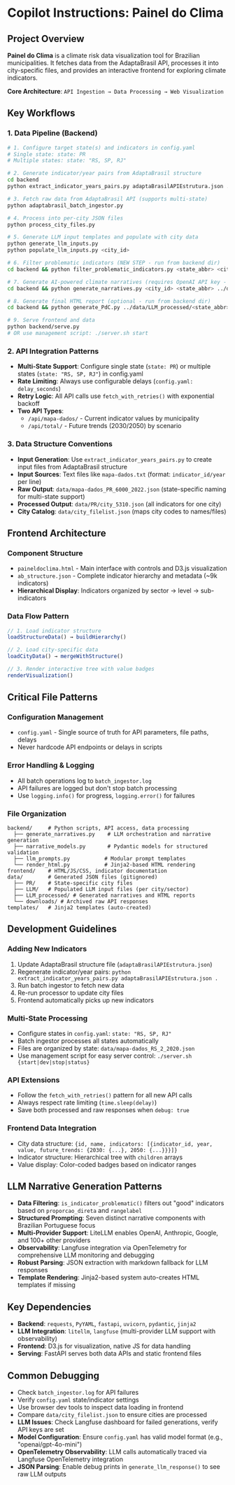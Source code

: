 # Copilot Instructions: Painel do Clima

## Project Overview
**Painel do Clima** is a climate risk data visualization tool for Brazilian municipalities. It fetches data from the AdaptaBrasil API, processes it into city-specific files, and provides an interactive frontend for exploring climate indicators.

**Core Architecture**: `API Ingestion → Data Processing → Web Visualization`

## Key Workflows

### 1. Data Pipeline (Backend)
```bash
# 1. Configure target state(s) and indicators in config.yaml
# Single state: state: PR
# Multiple states: state: "RS, SP, RJ"

# 2. Generate indicator/year pairs from AdaptaBrasil structure
cd backend
python extract_indicator_years_pairs.py adaptaBrasilAPIEstrutura.json .

# 3. Fetch raw data from AdaptaBrasil API (supports multi-state)
python adaptabrasil_batch_ingestor.py

# 4. Process into per-city JSON files
python process_city_files.py

# 5. Generate LLM input templates and populate with city data
python generate_llm_inputs.py
python populate_llm_inputs.py <city_id>

# 6. Filter problematic indicators (NEW STEP - run from backend dir)
cd backend && python filter_problematic_indicators.py <state_abbr> <city_id> ../data/LLM

# 7. Generate AI-powered climate narratives (requires OpenAI API key - run from backend dir)
cd backend && python generate_narratives.py <city_id> <state_abbr> ../data/LLM ../data/LLM_processed

# 8. Generate final HTML report (optional - run from backend dir)
cd backend && python generate_PdC.py ../data/LLM_processed/<state_abbr>/<city_id>/climate_narrative.json

# 9. Serve frontend and data
python backend/serve.py
# OR use management script: ./server.sh start
```

### 2. API Integration Patterns
- **Multi-State Support**: Configure single state (`state: PR`) or multiple states (`state: "RS, SP, RJ"`) in config.yaml
- **Rate Limiting**: Always use configurable delays (`config.yaml: delay_seconds`)
- **Retry Logic**: All API calls use `fetch_with_retries()` with exponential backoff
- **Two API Types**:
  - `/api/mapa-dados/` - Current indicator values by municipality
  - `/api/total/` - Future trends (2030/2050) by scenario

### 3. Data Structure Conventions
- **Input Generation**: Use `extract_indicator_years_pairs.py` to create input files from AdaptaBrasil structure
- **Input Sources**: Text files like `mapa-dados.txt` (format: `indicator_id/year` per line)
- **Raw Output**: `data/mapa-dados_PR_6000_2022.json` (state-specific naming for multi-state support)
- **Processed Output**: `data/PR/city_5310.json` (all indicators for one city)
- **City Catalog**: `data/city_filelist.json` (maps city codes to names/files)

## Frontend Architecture

### Component Structure
- `paineldoclima.html` - Main interface with controls and D3.js visualization
- `ab_structure.json` - Complete indicator hierarchy and metadata (~9k indicators)
- **Hierarchical Display**: Indicators organized by sector → level → sub-indicators

### Data Flow Pattern
```javascript
// 1. Load indicator structure
loadStructureData() → buildHierarchy()

// 2. Load city-specific data
loadCityData() → mergeWithStructure()

// 3. Render interactive tree with value badges
renderVisualization()
```

## Critical File Patterns

### Configuration Management
- `config.yaml` - Single source of truth for API parameters, file paths, delays
- Never hardcode API endpoints or delays in scripts

### Error Handling & Logging
- All batch operations log to `batch_ingestor.log`
- API failures are logged but don't stop batch processing
- Use `logging.info()` for progress, `logging.error()` for failures

### File Organization
```
backend/     # Python scripts, API access, data processing
  ├── generate_narratives.py    # LLM orchestration and narrative generation
  ├── narrative_models.py       # Pydantic models for structured validation
  ├── llm_prompts.py           # Modular prompt templates  
  └── render_html.py           # Jinja2-based HTML rendering
frontend/    # HTML/JS/CSS, indicator documentation  
data/        # Generated JSON files (gitignored)
  ├── PR/    # State-specific city files
  ├── LLM/   # Populated LLM input files (per city/sector)
  ├── LLM_processed/ # Generated narratives and HTML reports
  └── downloads/ # Archived raw API responses
templates/   # Jinja2 templates (auto-created)
```

## Development Guidelines

### Adding New Indicators
1. Update AdaptaBrasil structure file (`adaptaBrasilAPIEstrutura.json`)
2. Regenerate indicator/year pairs: `python extract_indicator_years_pairs.py adaptaBrasilAPIEstrutura.json .`
3. Run batch ingestor to fetch new data
4. Re-run processor to update city files
5. Frontend automatically picks up new indicators

### Multi-State Processing
- Configure states in `config.yaml`: `state: "RS, SP, RJ"`
- Batch ingestor processes all states automatically
- Files are organized by state: `data/mapa-dados_RS_2_2020.json`
- Use management script for easy server control: `./server.sh {start|dev|stop|status}`

### API Extensions
- Follow the `fetch_with_retries()` pattern for all new API calls
- Always respect rate limiting (`time.sleep(delay)`)
- Save both processed and raw responses when `debug: true`

### Frontend Data Integration
- City data structure: `{id, name, indicators: [{indicator_id, year, value, future_trends: {2030: {...}, 2050: {...}}}]}`
- Indicator structure: Hierarchical tree with `children` arrays
- Value display: Color-coded badges based on indicator ranges

## LLM Narrative Generation Patterns
- **Data Filtering**: `is_indicator_problematic()` filters out "good" indicators based on `proporcao_direta` and `rangelabel`
- **Structured Prompting**: Seven distinct narrative components with Brazilian Portuguese focus
- **Multi-Provider Support**: LiteLLM enables OpenAI, Anthropic, Google, and 100+ other providers
- **Observability**: Langfuse integration via OpenTelemetry for comprehensive LLM monitoring and debugging
- **Robust Parsing**: JSON extraction with markdown fallback for LLM responses
- **Template Rendering**: Jinja2-based system auto-creates HTML templates if missing

## Key Dependencies
- **Backend**: `requests`, `PyYAML`, `fastapi`, `uvicorn`, `pydantic`, `jinja2`
- **LLM Integration**: `litellm`, `langfuse` (multi-provider LLM support with observability)
- **Frontend**: D3.js for visualization, native JS for data handling
- **Serving**: FastAPI serves both data APIs and static frontend files

## Common Debugging
- Check `batch_ingestor.log` for API failures
- Verify `config.yaml` state/indicator settings
- Use browser dev tools to inspect data loading in frontend
- Compare `data/city_filelist.json` to ensure cities are processed
- **LLM Issues**: Check Langfuse dashboard for failed generations, verify API keys are set
- **Model Configuration**: Ensure `config.yaml` has valid model format (e.g., "openai/gpt-4o-mini")
- **OpenTelemetry Observability**: LLM calls automatically traced via Langfuse OpenTelemetry integration
- **JSON Parsing**: Enable debug prints in `generate_llm_response()` to see raw LLM outputs
